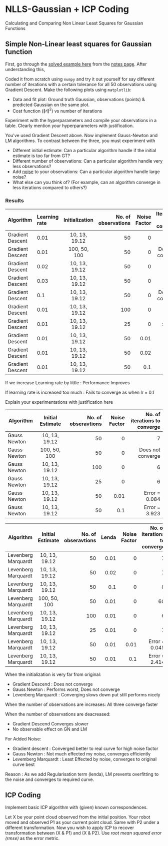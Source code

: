 # NLLS-Gaussian + ICP Coding
Calculating and Comparing Non Linear Least Squares for Gaussian Functions

## Simple Non-Linear least squares for Gaussian function

First, go through the [solved example here](https://www.notion.so/saishubodh/From-linear-algebra-to-non-linear-weighted-least-squares-13cf17d318be4d45bb8577c4d3ea4a02#1de60a8465664d39a12af24353feef9e) from the [notes page](https://www.notion.so/saishubodh/Mobile-Robotics-2020-Students-Page-0b65a9c20edd4081978f4ffad917febb#a68cabac64754fa485144cc89b4b8c65). After understanding this, 

Coded it from scratch using `numpy` and try it out yourself for say different number of iterations with a certain tolerance for all 50 observations using Gradient Descent. Make the following plots using `matplotlib`:
   * Data and fit plot: Ground truth Gaussian, observations (points) & predicted Gaussian on the same plot.
   * Cost function ($\|r\|^2$) vs number of iterations   
   
Experiment with the hyperparameters and compile your observations in a table. Clearly mention your hyperparameters with justification.

You've used Gradient Descent above. Now implement Gauss-Newton and LM algorithms. To contrast between the three, you must experiment with 
   * Different initial estimate: Can a particular algorithm handle if the initial estimate is too far from GT?
   * Different number of observations: Can a particular algorithm handle very less observations?
   * Add [noise](https://numpy.org/doc/stable/reference/random/generated/numpy.random.normal.html) to your observations: Can a particular algorithm handle large noise?
   * What else can you think of? (For example, can an algorithm converge in less iterations compared to others?)
   
   
 ### Results
 
 |Algorithm | Learning rate          | Initialization         | No. of observations | Noise Factor    |Iterations to converge   |
| ------------- |:------------- |:-------------:| -------:| -------:|-------:|
| Gradient Descent| 0.01      | 10, 13, 19.12    | 50 |0| 1202  |
| Gradient Descent| 0.01      | 100, 50, 100    | 50 | 0| Does not converge |
| Gradient Descent| 0.02      | 10, 13, 19.12    | 50 | 0| 943 |
| Gradient Descent| 0.03      | 10, 13, 19.12    | 50 | 0|821  |
| Gradient Descent| 0.1      | 10, 13, 19.12    | 50 | 0|Does not converge  |
| Gradient Descent| 0.01      | 10, 13, 19.12    | 100 | 0| 845 |
| Gradient Descent| 0.01      | 10, 13, 19.12    | 25 | 0| > 4000  |
| Gradient Descent| 0.01      | 10, 13, 19.12    | 50 | 0.01| Error = 0.024   |
| Gradient Descent| 0.01      | 10, 13, 19.12    | 50 | 0.02|  Error = 0.009 |
| Gradient Descent| 0.01      | 10, 13, 19.12    | 50 | 0.1|  Error = 0.577  |

If we increase Learning rate by little : Performance Improves

If learning rate is increased too much : Fails to converge as when lr = 0.1

Explain your experimentations with justification here

|Algorithm | Initial Estimate      | No. of obseravtions    | Noise Factor  | No. of iterations to converge  |
| ------------- |:-------------:| -------:|-------:|-------:|
| Gauss Newton     | 10, 13, 19.12    | 50 | 0 |7|
| Gauss Newton      | 100, 50, 100     | 50 | 0 |Does not converge|
| Gauss Newton      | 10, 13, 19.12     | 100 | 0 |6|
| Gauss Newton      | 10, 13, 19.12      | 25 | 0 |6|
| Gauss Newton     | 10, 13, 19.12    | 50 | 0.01 |Error = 0.084|
| Gauss Newton     | 10, 13, 19.12    | 50 | 0.1 |Error = 3.923|

|Algorithm | Initial Estimate      | No. of obseravtions    | Lenda  | Noise Factor | No. of iterations to converge  |
| ------------- |:-------------:| -------:|-------:|-------:|-------:|
| Levenberg Marquardt      | 10, 13, 19.12      | 50 | 0.01 |0|7|
| Levenberg Marquardt      | 10, 13, 19.12      | 50 | 0.02 |0|7|
| Levenberg Marquardt      | 10, 13, 19.12      | 50 | 0.1 |0|8|
| Levenberg Marquardt      | 100, 50, 100       | 50 | 0.01 |0| 60 |
| Levenberg Marquardt      | 10, 13, 19.12      | 100 | 0.01 |0|6|
| Levenberg Marquardt      | 10, 13, 19.12      | 25 | 0.01 |0|7|
| Levenberg Marquardt      | 10, 13, 19.12      | 50 | 0.01 |0.01|Error = 0.045|
| Levenberg Marquardt      | 10, 13, 19.12      | 50 | 0.01 |0.1|Error = 2.414|


When the initialization is very far from original:

- Gradient Descend : Does not converge
- Gauss Newton : Performs worst, Does not converge
- Levenberg Marquardt : Converging slows down put still performs nicely

When the number of observations are increases: All three converge faster

When the number of observations are deacreased: 
- Gradient Descend Converges slower
- No observable effect on GN and LM

For Added Noise:
- Gradient descent : Converged better to real curve for high noise factor
- Gauss Newton : Not much effected my noise, converges efficiently
- Levemberg Marquardt : Least Effected by noise, converges to original curve best

Reason : As we add Regularisation term (lenda), LM prevents overfitting to the noise and converges to required curve.


## ICP Coding
Implement basic ICP algorithm with (given) known correspondences. 

Let X be your point cloud observed from the initial position. Your robot moved and observed P1 as your current point cloud. Same with P2 under a different transformation. Now you wish to apply ICP to recover transformation between (X & P1) and (X & P2). Use *root mean squared error (rmse)* as the error metric.
